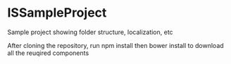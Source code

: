 ISSampleProject
===============

Sample project showing folder structure, localization, etc

After cloning the repository, run npm install then bower install to download all the reuqired components
